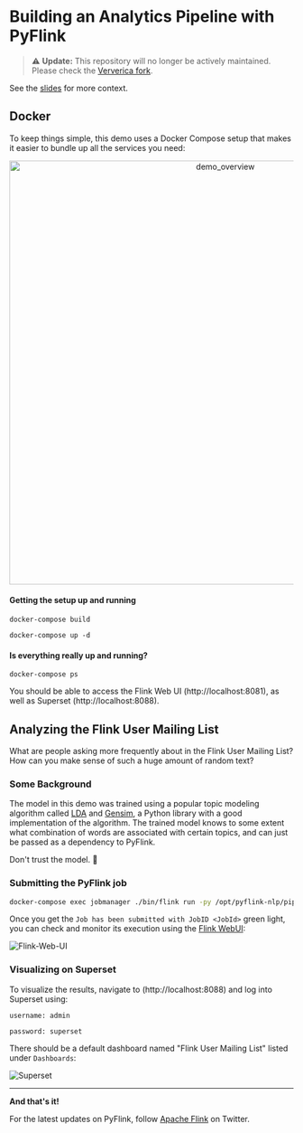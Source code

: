 # Building an Analytics Pipeline with PyFlink

> :warning: **Update:** This repository will no longer be actively maintained. Please check the [Ververica fork](https://github.com/ververica/pyflink-nlp).

See the [slides](https://noti.st/morsapaes/2qPOCm/building-an-end-to-end-analytics-pipeline-with-pyflink) for more context.

## Docker

To keep things simple, this demo uses a Docker Compose setup that makes it easier to bundle up all the services you need:

<p align="center">
<img width="750" alt="demo_overview" src="https://user-images.githubusercontent.com/23521087/105339206-b571d100-5bdc-11eb-8fca-925c5c6656f2.png">
</p>

#### Getting the setup up and running
`docker-compose build`

`docker-compose up -d`

#### Is everything really up and running?

`docker-compose ps`

You should be able to access the Flink Web UI (http://localhost:8081), as well as Superset (http://localhost:8088).

## Analyzing the Flink User Mailing List

What are people asking more frequently about in the Flink User Mailing List? How can you make sense of such a huge amount of random text?

### Some Background

The model in this demo was trained using a popular topic modeling algorithm called [LDA](https://towardsdatascience.com/lda-topic-modeling-an-explanation-e184c90aadcd) and [Gensim](https://radimrehurek.com/gensim/), a Python library with a good implementation of the algorithm. The trained model knows to some extent what combination of words are associated with certain topics, and can just be passed as a dependency to PyFlink.

Don't trust the model. :japanese_ogre:

### Submitting the PyFlink job

```bash
docker-compose exec jobmanager ./bin/flink run -py /opt/pyflink-nlp/pipeline.py -d
```

Once you get the `Job has been submitted with JobID <JobId>` green light, you can check and monitor its execution using the [Flink WebUI](http://localhost:8081):

![Flink-Web-UI](https://user-images.githubusercontent.com/23521087/105530322-eab71580-5ce7-11eb-9d21-c2b7d608078e.png)

### Visualizing on Superset

To visualize the results, navigate to (http://localhost:8088) and log into Superset using:

`username: admin`

`password: superset`

There should be a default dashboard named "Flink User Mailing List" listed under `Dashboards`:

![Superset](https://user-images.githubusercontent.com/23521087/105530591-497c8f00-5ce8-11eb-8636-3bad2de7bd90.png)

<hr>

**And that's it!**

For the latest updates on PyFlink, follow [Apache Flink](https://twitter.com/ApacheFlink) on Twitter.